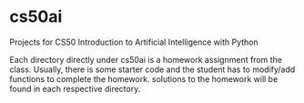 # cs50ai
Projects for CS50 Introduction to Artificial Intelligence with Python

Each directory directly under cs50ai is a homework assignment from the class.
Usually, there is some starter code and the student has to modify/add functions to 
complete the homework. solutions to the homework will be found in each respective
directory.
